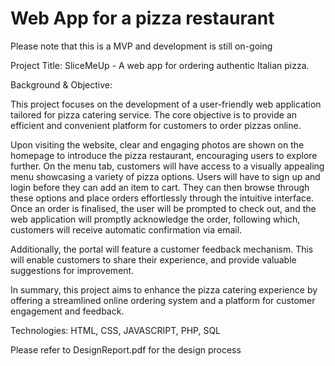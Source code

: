 # Web App for a pizza restaurant
Please note that this is a MVP and development is still on-going

Project Title: SliceMeUp - A web app for ordering authentic Italian pizza.

Background & Objective:

This project focuses on the development of a user-friendly web application tailored for pizza 
catering service. The core objective is to provide an efficient and convenient platform for customers to order pizzas online.

Upon visiting the website, clear and engaging photos are shown on the homepage to introduce the pizza restaurant, encouraging users to explore further.  On the menu tab, customers will have access to a visually appealing menu showcasing a variety of pizza options. Users will have to sign up and login before they can add an item to cart. They can then browse through these options and place orders effortlessly through the intuitive interface. Once an order is finalised, the user will be prompted to check out, and the web application will promptly acknowledge the order, following which, customers will receive automatic confirmation via email. 

Additionally, the portal will feature a customer feedback mechanism. This will enable customers to share their experience, and provide valuable suggestions for improvement.

In summary, this project aims to enhance the pizza catering experience by offering a streamlined online ordering system and a platform for customer engagement and feedback.

Technologies: HTML, CSS, JAVASCRIPT, PHP, SQL

Please refer to DesignReport.pdf for the design process
